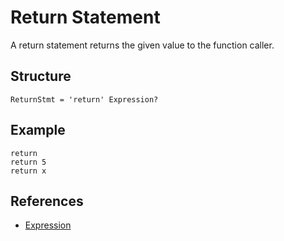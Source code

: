 # Return Statement

A return statement returns the given value to the function caller.

## Structure

```grammar
ReturnStmt = 'return' Expression?
```

## Example

```syntek
return
return 5
return x
```

## References

- [Expression](/spec/grammar/syntactic/expressions/)
